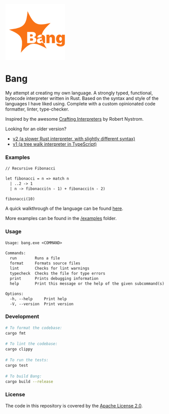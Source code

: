 <img src="./logo.svg" height="175px">

# Bang

My attempt at creating my own language. A strongly typed, functional, bytecode interpreter written in Rust. Based on the syntax and style of the languages I have liked using. Complete with a custom opinionated code formatter, linter, type-checker.

Inspired by the awesome [Crafting Interpreters](https://craftinginterpreters.com/) by Robert Nystrom.

Looking for an older version?

- [v2 (a slower Rust interpreter, with slightly different syntax)](https://github.com/brownben/bang2)
- [v1 (a tree walk interpreter in TypeScript)](https://github.com/brownben/bang/releases/tag/JS)

### Examples

```bang
// Recursive Fibonacci

let fibonacci = n => match n
  | ..2 -> 1
  | n -> fibonacci(n - 1) + fibonacci(n - 2)

fibonacci(10)
```

A quick walkthrough of the language can be found [here](/examples/syntax.bang).

More examples can be found in the [/examples](./examples/) folder.

### Usage

```
Usage: bang.exe <COMMAND>

Commands:
  run        Runs a file
  format     Formats source files
  lint       Checks for lint warnings
  typecheck  Checks the file for type errors
  print      Prints debugging information
  help       Print this message or the help of the given subcommand(s)

Options:
  -h, --help     Print help
  -V, --version  Print version
```

### Development

```sh
# To format the codebase:
cargo fmt

# To lint the codebase:
cargo clippy

# To run the tests:
cargo test

# To build Bang:
cargo build --release
```

### License

The code in this repository is covered by the [Apache License 2.0](./LICENSE).
